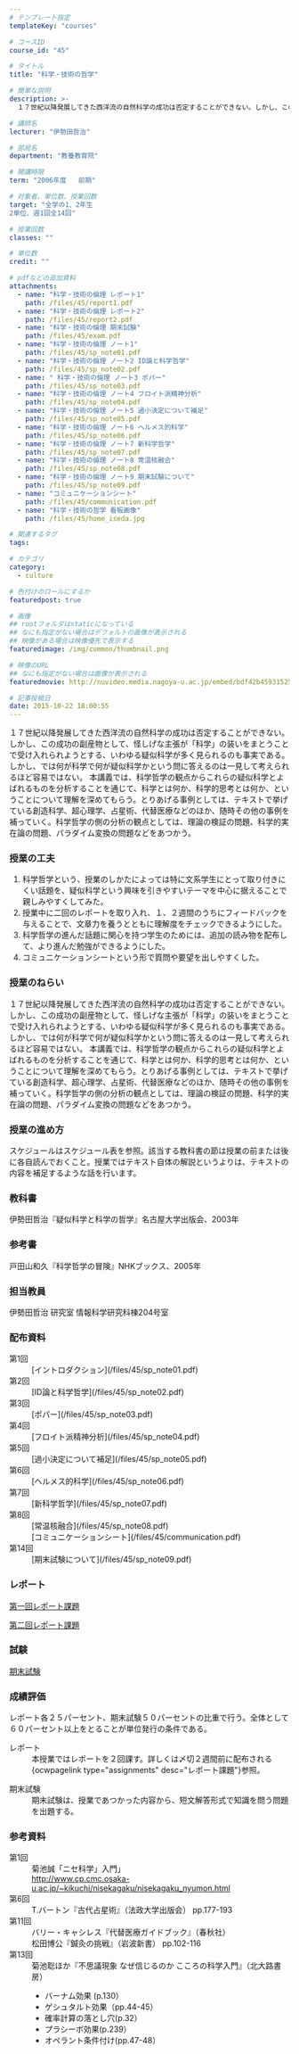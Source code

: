 ```yaml
---
# テンプレート指定
templateKey: "courses"

# コースID
course_id: "45"

# タイトル
title: "科学・技術の哲学"

# 簡単な説明
description: >-
  １７世紀以降発展してきた西洋流の自然科学の成功は否定することができない。しかし、この成功の副産物として、怪しげな主張が「科学」の装いをまとうことで受け入れられようとする、いわゆる疑似科学が多く見られる...

# 講師名
lecturer: "伊勢田哲治"

# 部局名
department: "教養教育院"

# 開講時限
term: "2006年度	前期"

# 対象者、単位数、授業回数
target: "全学の1、2年生
2単位、週1回全14回"

# 授業回数
classes: ""

# 単位数
credit: ""

# pdfなどの追加資料
attachments: 
  - name: "科学・技術の倫理 レポート1" 
    path: /files/45/report1.pdf
  - name: "科学・技術の倫理 レポート2" 
    path: /files/45/report2.pdf
  - name: "科学・技術の倫理 期末試験" 
    path: /files/45/exam.pdf
  - name: "科学・技術の倫理 ノート1" 
    path: /files/45/sp_note01.pdf
  - name: "科学・技術の倫理 ノート2 ID論と科学哲学" 
    path: /files/45/sp_note02.pdf
  - name: " 科学・技術の倫理 ノート3 ポパー" 
    path: /files/45/sp_note03.pdf
  - name: "科学・技術の倫理 ノート4 フロイト派精神分析" 
    path: /files/45/sp_note04.pdf
  - name: "科学・技術の倫理 ノート5 過小決定について補足" 
    path: /files/45/sp_note05.pdf
  - name: "科学・技術の倫理 ノート6 ヘルメス的科学" 
    path: /files/45/sp_note06.pdf
  - name: "科学・技術の倫理 ノート7 新科学哲学" 
    path: /files/45/sp_note07.pdf
  - name: "科学・技術の倫理 ノート8 常温核融合" 
    path: /files/45/sp_note08.pdf
  - name: "科学・技術の倫理 ノート9 期末試験について" 
    path: /files/45/sp_note09.pdf
  - name: "コミュニケーションシート" 
    path: /files/45/communication.pdf
  - name: "科学・技術の哲学 看板画像" 
    path: /files/45/home_iseda.jpg

# 関連するタグ
tags:

# カテゴリ
category:
  - culture

# 色付けのロールにするか
featuredpost: true

# 画像
## rootフォルダはstaticになっている
## なにも指定がない場合はデフォルトの画像が表示される
## 映像がある場合は映像優先で表示する
featuredimage: /img/common/thumbnail.png

# 映像のURL
## なにも指定がない場合は画像が表示される
featuredmovie: http://nuvideo.media.nagoya-u.ac.jp/embed/bdf42b4593152574eba5d234b1f5b8fac4fd7c29

# 記事投稿日
date: 2015-10-22 18:00:55
---
```


１７世紀以降発展してきた西洋流の自然科学の成功は否定することができない。しかし、この成功の副産物として、怪しげな主張が「科学」の装いをまとうことで受け入れられようとする、いわゆる疑似科学が多く見られるのも事実である。しかし、では何が科学で何が疑似科学かという問に答えるのは一見して考えられるほど容易ではない。
本講義では、科学哲学の観点からこれらの疑似科学とよばれるものを分析することを通じて、科学とは何か、科学的思考とは何か、ということについて理解を深めてもらう。とりあげる事例としては、テキストで挙げている創造科学、超心理学、占星術、代替医療などのほか、随時その他の事例を補っていく。科学哲学の側の分析の観点としては、理論の検証の問題、科学的実在論の問題、パラダイム変換の問題などをあつかう。


### 授業の工夫

1. 科学哲学という、授業のしかたによっては特に文系学生にとって取り付きにくい話題を、疑似科学という興味を引きやすいテーマを中心に据えることで親しみやすくしてみた。
2. 授業中に二回のレポートを取り入れ、１、２週間のうちにフィードバックを与えることで、文章力を養うとともに理解度をチェックできるようにした。
3. 科学哲学の進んだ話題に関心を持つ学生のためには、追加の読み物を配布して、より進んだ勉強ができるようにした。
4. コミュニケーションシートという形で質問や要望を出しやすくした。





### 授業のねらい

１７世紀以降発展してきた西洋流の自然科学の成功は否定することができない。しかし、この成功の副産物として、怪しげな主張が「科学」の装いをまとうことで受け入れられようとする、いわゆる疑似科学が多く見られるのも事実である。しかし、では何が科学で何が疑似科学かという問に答えるのは一見して考えられるほど容易ではない。
本講義では、科学哲学の観点からこれらの疑似科学とよばれるものを分析することを通じて、科学とは何か、科学的思考とは何か、ということについて理解を深めてもらう。とりあげる事例としては、テキストで挙げている創造科学、超心理学、占星術、代替医療などのほか、随時その他の事例を補っていく。科学哲学の側の分析の観点としては、理論の検証の問題、科学的実在論の問題、パラダイム変換の問題などをあつかう。

### 授業の進め方

スケジュールはスケジュール表を参照。該当する教科書の節は授業の前または後に各自読んでおくこと。授業ではテキスト自体の解説というよりは、テキストの内容を補足するような話を行います。

### 教科書

伊勢田哲治『疑似科学と科学の哲学』名古屋大学出版会、2003年


### 参考書

戸田山和久『科学哲学の冒険』NHKブックス、2005年

### 担当教員

伊勢田哲治
研究室 情報科学研究科棟204号室





### 配布資料

<dl>
<dt>
第1回

<dd>
[イントロダクション](/files/45/sp_note01.pdf) 
</dd>
</dt>

<dt>
第2回

<dd>
[ID論と科学哲学](/files/45/sp_note02.pdf) 
</dd>
</dt>

<dt>
第3回

<dd>
[ポパー](/files/45/sp_note03.pdf) 
</dd>
</dt>

<dt>
第4回

<dd>
[フロイト派精神分析](/files/45/sp_note04.pdf) 
</dd>
</dt>

<dt>
第5回

<dd>
[過小決定について補足](/files/45/sp_note05.pdf) 
</dd>
</dt>

<dt>
第6回

<dd>
[ヘルメス的科学](/files/45/sp_note06.pdf) 
</dd>
</dt>

<dt>
第7回

<dd>
[新科学哲学](/files/45/sp_note07.pdf) 
</dd>
</dt>

<dt>
第8回

<dd>
[常温核融合](/files/45/sp_note08.pdf) 
</dd>

<dd>
[コミュニケーションシート](/files/45/communication.pdf) 
</dd>
</dt>

<dt>
第14回

<dd>
[期末試験について](/files/45/sp_note09.pdf) 
</dd>
</dt>
</dl>


### レポート

[第一回レポート課題](/files/45/report1.pdf) 

[第二回レポート課題](/files/45/report2.pdf) 

### 試験

[期末試験](/files/45/exam.pdf) 


### 成績評価

レポート各２５パーセント、期末試験５０パーセントの比重で行う。全体として６０パーセント以上をとることが単位発行の条件である。

<dl>
<dt>
レポート
</dt>

<dd>
本授業ではレポートを２回課す。詳しくは〆切２週間前に配布される{ocwpagelink type="assignments" desc="レポート課題"}参照。
</dd>
</dl>

<dl>
<dt>
期末試験
</dt>

<dd>
期末試験は、授業であつかった内容から、短文解答形式で知識を問う問題を出題する。
</dd>
</dl>


### 参考資料

<dl>
<dt>
第1回

<dd>
菊池誠「ニセ科学」入門」<br /> <a href="http://www.cp.cmc.osaka-u.ac.jp/~kikuchi/nisekagaku/nisekagaku_nyumon.html"> http://www.cp.cmc.osaka-u.ac.jp/~kikuchi/nisekagaku/nisekagaku_nyumon.html </a>

<dd>
</dd></dt>

<dt>
第6回

<dd>
T.バートン『古代占星術』（法政大学出版会） pp.177-193
</dd>
</dt>

<dt>
第11回

<dd>
バリー・キャシレス『代替医療ガイドブック』（春秋社）
</dd>

<dd>
松田博公『鍼灸の挑戦』（岩波新書） pp.102-116
</dd>
</dt>

<dt>
第13回

<dd>
菊池聡ほか『不思議現象 なぜ信じるのか こころの科学入門』（北大路書房）<br />

<ul>
<li>
バーナム効果 (p.130）<br /> <li>
ゲシュタルト効果（pp.44-45）<br /> <li>
確率計算の落とし穴(p.32）<br /> <li>
プラシーボ効果(p.239）<br /> <li>
オペラント条件付け(pp.47-48）</ul></dd>